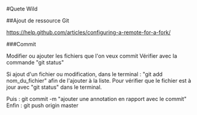 #Quete Wild

##Ajout de ressource Git

https://help.github.com/articles/configuring-a-remote-for-a-fork/

###Commit

Modifier ou ajouter les fichiers que l'on veux commit
Vérifier avec la commande "git status"

Si ajout d'un fichier ou modification, dans le terminal : "git add nom_du_fichier" afin de l'ajouter à la liste.
Pour vérifier que le fichier est à jour avec "git status" dans le terminal.

Puis : git commit -m "ajouter une annotation en rapport avec le commit"
Enfin : git push origin master
